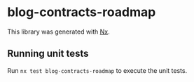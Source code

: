 # blog-contracts-roadmap

This library was generated with [Nx](https://nx.dev).

## Running unit tests

Run `nx test blog-contracts-roadmap` to execute the unit tests.
